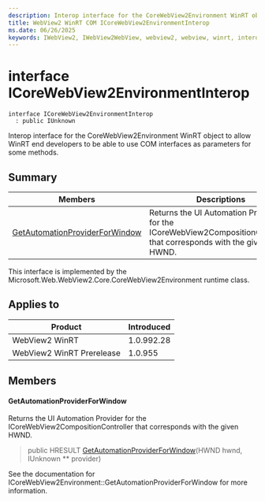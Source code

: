```yaml
---
description: Interop interface for the CoreWebView2Environment WinRT object to allow WinRT end developers to be able to use COM interfaces as parameters for some methods.
title: WebView2 WinRT COM ICoreWebView2EnvironmentInterop
ms.date: 06/26/2025
keywords: IWebView2, IWebView2WebView, webview2, webview, winrt, interop, edge, ICoreWebView2, ICoreWebView2Controller, browser control, edge html, ICoreWebView2EnvironmentInterop
---
```


# interface ICoreWebView2EnvironmentInterop

```
interface ICoreWebView2EnvironmentInterop
  : public IUnknown
```

Interop interface for the CoreWebView2Environment WinRT object to allow WinRT end developers to be able to use COM interfaces as parameters for some methods.

## Summary

 Members                        | Descriptions
--------------------------------|---------------------------------------------
[GetAutomationProviderForWindow](#getautomationproviderforwindow) | Returns the UI Automation Provider for the ICoreWebView2CompositionController that corresponds with the given HWND.

This interface is implemented by the Microsoft.Web.WebView2.Core.CoreWebView2Environment runtime class.

## Applies to

Product                         | Introduced
--------------------------------|---------------------------------------------
WebView2 WinRT            |    1.0.992.28
WebView2 WinRT Prerelease |    1.0.955

## Members

#### GetAutomationProviderForWindow

Returns the UI Automation Provider for the ICoreWebView2CompositionController that corresponds with the given HWND.

> public HRESULT [GetAutomationProviderForWindow](#getautomationproviderforwindow)(HWND hwnd, IUnknown ** provider)

See the documentation for ICoreWebView2Environment::GetAutomationProviderForWindow for more information.

